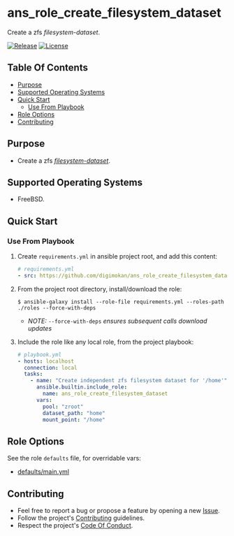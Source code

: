# ans_role_create_filesystem_dataset

Create a zfs _filesystem-dataset_.

[![Release](https://img.shields.io/github/release/digimokan/ans_role_create_filesystem_dataset.svg?label=release)](https://github.com/digimokan/ans_role_create_filesystem_dataset/releases/latest "Latest Release Notes")
[![License](https://img.shields.io/badge/license-MIT-blue.svg?label=license)](LICENSE.md "Project License")

## Table Of Contents

* [Purpose](#purpose)
* [Supported Operating Systems](#supported-operating-systems)
* [Quick Start](#quick-start)
    * [Use From Playbook](#use-from-playbook)
* [Role Options](#role-options)
* [Contributing](#contributing)

## Purpose

* Create a zfs [_filesystem-dataset_](https://openzfs.github.io/openzfs-docs/man/8/zfs-create.8.html#DESCRIPTION).

## Supported Operating Systems

* FreeBSD.

## Quick Start

### Use From Playbook

1. Create `requirements.yml` in ansible project root, and add this content:

   ```yaml
   # requirements.yml
   - src: https://github.com/digimokan/ans_role_create_filesystem_dataset
   ```

2. From the project root directory, install/download the role:

   ```shell
   $ ansible-galaxy install --role-file requirements.yml --roles-path ./roles --force-with-deps
   ```

   * _NOTE:_ `--force-with-deps` _ensures subsequent calls download updates_

3. Include the role like any local role, from the project playbook:

   ```yaml
   # playbook.yml
   - hosts: localhost
     connection: local
     tasks:
       - name: "Create independent zfs filesystem dataset for '/home'"
         ansible.builtin.include_role:
           name: ans_role_create_filesystem_dataset
         vars:
           pool: "zroot"
           dataset_path: "home"
           mount_point: "/home"
   ```

## Role Options

See the role `defaults` file, for overridable vars:

  * [defaults/main.yml](../defaults/main.yml)

## Contributing

* Feel free to report a bug or propose a feature by opening a new
  [Issue](https://github.com/digimokan/ans_role_create_filesystem_dataset/issues).
* Follow the project's [Contributing](CONTRIBUTING.md) guidelines.
* Respect the project's [Code Of Conduct](CODE_OF_CONDUCT.md).

